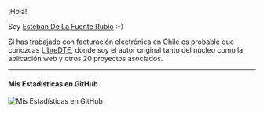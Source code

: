 ¡Hola!

Soy [Esteban De La Fuente Rubio](https://delaf.cl) :-)

Si has trabajado con facturación electrónica en Chile es probable que conozcas
[LibreDTE](https://github.com/LibreDTE), donde soy el autor original tanto del
núcleo como la aplicación web y otros 20 proyectos asociados.

---

#### Mis Estadísticas en GitHub

![Mis Estadísticas en GitHub](https://github-readme-stats.vercel.app/api?username=estebandelaf&show_icons=true&count_private=true&hide_title=true)
